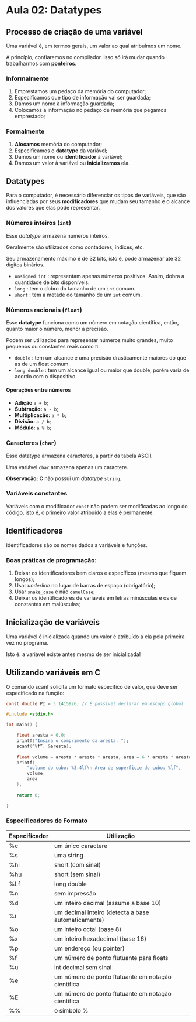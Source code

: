 # Aula 02: Datatypes

## Processo de criação de uma variável

Uma variável é, em termos gerais, um valor ao qual atribuímos um nome.

A princípio, confiaremos no compilador. Isso só irá mudar quando trabalharmos com **ponteiros**.

### Informalmente

1. Emprestamos um pedaço da memória do computador;
2. Especificamos que tipo de informação vai ser guardada;
3. Damos um nome à informação guardada;
4. Colocamos a informação no pedaço de memória que pegamos emprestado;

### Formalmente

1. **Alocamos** memória do computador;
2. Especificamos o **datatype** da variável;
3. Damos um nome ou **identificador** à variável;
4. Damos um valor à variável ou **inicializamos** ela.

## Datatypes

Para o computador, é necessário diferenciar os tipos de variáveis, que são influenciadas por seus **modificadores** que mudam seu tamanho e o alcance dos valores que elas pode representar.

### Números inteiros (`int`)

Esse *datatype* armazena números inteiros.

Geralmente são utilizados como contadores, índices, etc.

Seu armazenamento máximo é de 32 bits, isto é, pode armazenar até 32 dígitos binários.

- `unsigned int` : representam apenas números positivos. Assim, dobra a quantidade de bits disponíveis.
- `long` : tem o dobro do tamanho de um `int` comum.
- `short` : tem a metade do tamanho de um `int` comum.

### Números racionais (`float`)

Esse **datatype** funciona como um número em notação científica, então, quanto maior o número, menor a precisão.

Podem ser utilizados para representar números muito grandes, muito pequenos ou constantes reais como π.

- `double` : tem um alcance e uma precisão drasticamente maiores do que as de um float comum.
- `long double` : tem um alcance igual ou maior que double, porém varia de acordo com o dispositivo.

#### Operações entre números

- **Adição** `a + b`;
- **Subtração:** `a - b`;
- **Multiplicação:** `a * b`;
- **Divisão:** `a / b`;
- **Módulo:** `a % b`;

### Caracteres (`char`)

Esse datatype armazena caracteres, a partir da tabela ASCII.

Uma variável `char` armazena apenas um caractere.

**Observação: C** não possui um *datatype* `string`.

### Variáveis constantes

Variáveis com o modificador `const` não podem ser modificadas ao longo do código, isto é, o primeiro valor atribuído a elas é permanente.

## Identificadores

Identificadores são os nomes dados a variáveis e funções.

### Boas práticas de programação:

1. Deixar os identificadores bem claros e específicos (mesmo que fiquem longos);
2. Usar *underline* no lugar de barras de espaço (obrigatório);
3. Usar `snake_case` e não `camelCase`;
4. Deixar os identificadores de variáveis em letras minúsculas e os de constantes em maiúsculas;

## Inicialização de variáveis

Uma variável é inicializada quando um valor é atribuído a ela pela primeira vez no programa.

Isto é: a variável existe antes mesmo de ser inicializada!

## Utilizando variáveis em C

O comando scanf solicita um formato específico de valor, que deve ser especificado na função:

```c
const double PI = 3.1415926; // É possível declarar em escopo global

#include <stdio.h>

int main() {

	float aresta = 0.0;
	printf("Insira o comprimento da aresta: ");
	scanf(”%f”, &aresta);
	
	float volume = aresta * aresta * aresta, area = 6 * aresta * aresta;
	printf(
		"Volume do cubo: %3.4lf\n Area de superficie do cubo: %lf",
		volume,
		area
	);
	
	return 0;

}
```

### Especificadores de Formato

| Especificador | Utilização |
| --- | --- |
| %c | um único caractere |
| %s | uma string |
| %hi | short (com sinal) |
| %hu | short (sem sinal) |
| %Lf | long double |
| %n | sem impressão |
| %d | um inteiro decimal (assume a base 10) |
| %i | um decimal inteiro (detecta a base automaticamente) |
| %o | um inteiro octal (base 8) |
| %x | um inteiro hexadecimal (base 16) |
| %p | um endereço (ou pointer) |
| %f | um número de ponto flutuante para floats |
| %u | int decimal sem sinal |
| %e | um número de ponto flutuante em notação científica |
| %E | um número de ponto flutuante em notação científica |
| %% | o símbolo % |